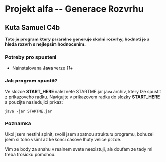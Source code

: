 # Projekt alfa -- Generace Rozvrhu
## Kuta Samuel C4b 

**Toto je program ktery pararelne generuje skolni rozvrhy, hodnoti je a hleda rozvrh s nejlepsim hodnocenim.**

### Potreby pro spusteni
- Nainstalovana **Java** verze *11*+



### Jak program spustit?
Ve slozce **START_HERE** naleznete STARTME.jar java archiv, ktery lze spustit z prikazoveho radku. Navigujte v prikazovem radku do slozky **START_HERE** a pouzijte nasledujici prikaz:
```
java -jar STARTME.jar
```

### Poznamka
Ukol jsem nestihl splnit, zvolil jsem spatnou strukturu programu, bohuzel jsem si toho vsiml az ke konci casove lhuty velice pozde. 

Vim ze body za snahu v realnem svete neexistuji, ale doufam ze tady mi treba trosicku pomohou.


